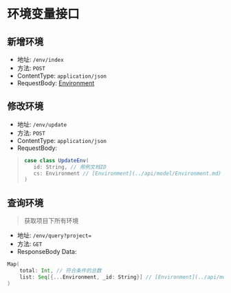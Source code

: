 # 环境变量接口

## 新增环境

- 地址: `/env/index`
- 方法: `POST`
- ContentType: `application/json`
- RequestBody: [Environment](../api/model/Environment.md)

## 修改环境

- 地址: `/env/update`
- 方法: `POST`
- ContentType: `application/json`
- RequestBody:
>```scala
>case class UpdateEnv(
>    id: String, // 用例文档ID
>    cs: Environment // [Environment](../api/model/Environment.md)
>)
>```

## 查询环境
> 获取项目下所有环境

- 地址: `/env/query?project=`
- 方法: `GET`
- ResponseBody Data:
```scala
Map(
    total: Int, // 符合条件的总数
    list: Seq[{...Environment, _id: String}] // [Environment](../api/model/Environment.md)中所有字段加上`_id`(文档ID)组成的数组
)
```
